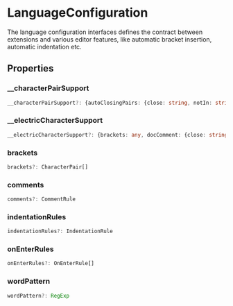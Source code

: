# LanguageConfiguration

The language configuration interfaces defines the contract between extensions and various editor features, like automatic bracket insertion, automatic indentation etc.

## Properties

### __characterPairSupport

```typescript
__characterPairSupport?: {autoClosingPairs: {close: string, notIn: string[], open: string}[]}
```

### __electricCharacterSupport

```typescript
__electricCharacterSupport?: {brackets: any, docComment: {close: string, lineStart: string, open: string, scope: string}}
```

### brackets

```typescript
brackets?: CharacterPair[]
```

### comments

```typescript
comments?: CommentRule
```

### indentationRules

```typescript
indentationRules?: IndentationRule
```

### onEnterRules

```typescript
onEnterRules?: OnEnterRule[]
```

### wordPattern

```typescript
wordPattern?: RegExp
```

